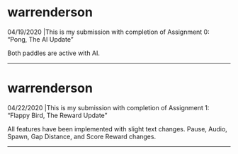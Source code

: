 # warrenderson

04/19/2020 |This is my submission with completion of Assignment 0: “Pong, The AI Update”

Both paddles are active with AI.

__________________________________________________________________________________________________________________________________________


# warrenderson

04/22/2020 |This is my submission with completion of Assignment 1: “Flappy Bird, The Reward Update”

All features have been implemented with slight text changes.
Pause, Audio, Spawn, Gap Distance, and Score Reward changes.

__________________________________________________________________________________________________________________________________________
